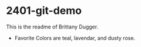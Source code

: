 # 2401-git-demo

This is the readme of Brittany Dugger. 

- Favorite Colors are teal, lavendar, and dusty rose. 